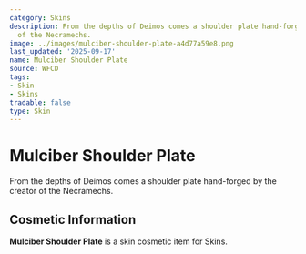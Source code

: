 ```yaml
---
category: Skins
description: From the depths of Deimos comes a shoulder plate hand-forged by the creator
  of the Necramechs.
image: ../images/mulciber-shoulder-plate-a4d77a59e8.png
last_updated: '2025-09-17'
name: Mulciber Shoulder Plate
source: WFCD
tags:
- Skin
- Skins
tradable: false
type: Skin
---
```


# Mulciber Shoulder Plate

From the depths of Deimos comes a shoulder plate hand-forged by the creator of the Necramechs.

## Cosmetic Information

**Mulciber Shoulder Plate** is a skin cosmetic item for Skins.

